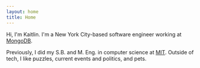 ```yaml
---
layout: home
title: Home
---
```


Hi, I'm Kaitlin. I'm a New York City-based software engineer working at [MongoDB](https://www.mongodb.com/).

Previously, I did my S.B. and M. Eng. in computer science at [MIT](https://web.mit.edu/). Outside of tech, I like puzzles, current events and politics, and pets.